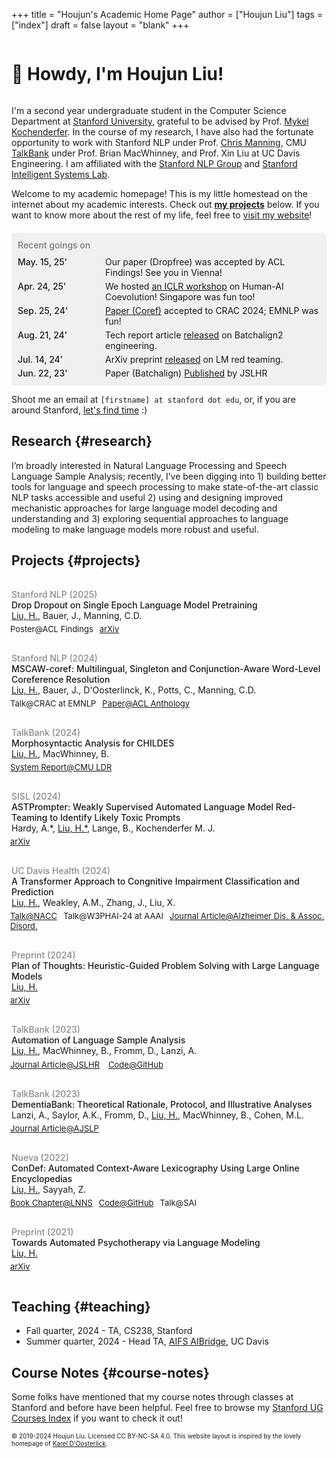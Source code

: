 +++
title = "Houjun's Academic Home Page"
author = ["Houjun Liu"]
tags = ["index"]
draft = false
layout = "blank"
+++

<h1 style="display:inline-block"> 👋 Howdy, I'm Houjun Liu! </h1>

I'm a second year undergraduate student in the Computer Science Department at [Stanford University](https://www.stanford.edu/), grateful to be advised by Prof. [Mykel Kochenderfer](https://mykel.kochenderfer.com/). In the course of my research, I have also had the fortunate opportunity to work with Stanford NLP under Prof. [Chris Manning](https://nlp.stanford.edu/~manning/), CMU [TalkBank](https://talkbank.org/) under Prof. Brian MacWhinney, and Prof. Xin Liu at UC Davis Engineering. I am affiliated with the [Stanford NLP Group](https://nlp.stanford.edu/) and [Stanford Intelligent Systems Lab](https://sisl.stanford.edu/).

Welcome to my academic homepage! This is my little homestead on the internet about my academic interests. Check out ****[my projects](#projects)**** below. If you want to know more about the rest of my life, feel free to [visit my website](https://www.jemoka.com/)!

<div style="background-color: #f0f0f0; padding: 1px 10px; border-radius: 5px; margin-top: 20px">
<div style="margin: 10px 0">
<span style="color: #262626; font-weight:500; color: #292929; opacity:0.6; font-size: 14px">Recent goings on</span>
<div style="margin-top: 10px; display: grid; column-gap: 20px; row-gap: 5px; grid-template-columns: 120px auto">
<span style="font-weight: 500">May. 15, 25'</span> <span>Our paper (Dropfree) was accepted by ACL Findings! See you in Vienna!</span>
<span style="font-weight: 500">Apr. 24, 25'</span> <span>We hosted <a href="https://sites.google.com/stanford.edu/haic2025">an ICLR workshop</a> on Human-AI Coevolution! Singapore was fun too!</span>
<span style="font-weight: 500">Sep. 25, 24'</span> <span><a href="https://aclanthology.org/2024.crac-1.4/">Paper (Coref)</a> accepted to CRAC 2024; EMNLP was fun!</span>
<span style="font-weight: 500">Aug. 21, 24'</span> <span>Tech report article <a href="https://ldr.lps.library.cmu.edu/article/810/galley/579/view/">released</a> on Batchalign2 engineering.</span>
<span style="font-weight: 500">Jul. 14, 24'</span> <span>ArXiv preprint <a href="https://arxiv.org/abs/2407.09447">released</a> on LM red teaming.</span>
<span style="font-weight: 500">Jun. 22, 23'</span> <span>Paper (Batchalign) <a  target="_top" href="https://www.ncbi.nlm.nih.gov/pmc/articles/PMC10555460/"  target="_top">Published</a> by JSLHR</span>
</div>
</div>
</div>

Shoot me an email at `[firstname] at stanford dot edu`, or, if you are around Stanford, [let's find time](https://jemoka.com/meet) :)


## Research {#research}

I’m broadly interested in Natural Language Processing and Speech Language Sample Analysis; recently, I’ve been digging into 1) building better tools for language and speech processing to make state-of-the-art classic NLP tasks accessible and useful 2) using and designing improved mechanistic approaches for large language model decoding and understanding and 3) exploring sequential approaches to language modeling to make language models more robust and useful.


## Projects {#projects}

<div style="padding: 15px 0">
<div style="font-weight: 500; font-size: 14px; opacity: 0.5">Stanford NLP (2025)</div>
<div style="font-weight: 500">Drop Dropout on Single Epoch Language Model Pretraining</div>
<div><u>Liu, H.</u>, Bauer, J., Manning, C.D.</div>
<div style="padding-top: 5px; transform: translateX(-2px)"><span class="tag">Poster@ACL Findings</span><span class="tag"><a  target="_top" href="https://arxiv.org/abs/2505.24788">arXiv</a></span></div>
</div>

<div style="padding: 15px 0">
<div style="font-weight: 500; font-size: 14px; opacity: 0.5">Stanford NLP (2024)</div>
<div style="font-weight: 500">MSCAW-coref: Multilingual, Singleton and Conjunction-Aware Word-Level Coreference Resolution</div>
<div><u>Liu, H.</u>, Bauer, J., D'Oosterlinck, K., Potts, C., Manning, C.D.</div>
<div style="padding-top: 5px; transform: translateX(-2px)"><span class="tag">Talk@CRAC at EMNLP</span><span class="tag"><a  target="_top" href="https://aclanthology.org/2024.crac-1.4/">Paper@ACL Anthology</a></span></div>
</div>

<div style="padding: 15px 0">
<div style="font-weight: 500; font-size: 14px; opacity: 0.5">TalkBank (2024)</div>
<div style="font-weight: 500">Morphosyntactic Analysis for CHILDES</div>
<div><u>Liu, H.</u>, MacWhinney, B.</div>
<div style="padding-top: 5px; transform: translateX(-2px)"><span class="tag"><a  target="_top" href="https://ldr.lps.library.cmu.edu/article/810/galley/579/view/">System Report@CMU LDR</a></span></div>
</div>

<div style="padding: 15px 0">
<div style="font-weight: 500; font-size: 14px; opacity: 0.5">SISL (2024)</div>
<div style="font-weight: 500">ASTPrompter: Weakly Supervised Automated Language Model Red-Teaming to Identify Likely Toxic Prompts</div>
<div>Hardy, A.*, <u>Liu, H.*</u>, Lange, B., Kochenderfer M. J.</div>
<div style="padding-top: 5px; transform: translateX(-2px)"><span class="tag"><a  target="_top" href="https://arxiv.org/abs/2407.09447">arXiv</a></span></div>
</div>

<div style="padding: 15px 0">
<div style="font-weight: 500; font-size: 14px; opacity: 0.5">UC Davis Health (2024)</div>
<div style="font-weight: 500">A Transformer Approach to Congnitive Impairment Classification and Prediction</div>
<div><u>Liu, H.</u>, Weakley, A.M., Zhang, J., Liu, X.</div>
<div style="padding-top: 5px; transform: translateX(-2px)"><span class="tag"><a  target="_top" href="https://docs.google.com/presentation/d/1J5WUGUXbVlG5Fl4cQdu6FuNVFTPB2NTW/edit?usp=sharing&ouid=112528726606349722398&rtpof=true&sd=true">Talk@NACC</a></span><span class="tag">Talk@W3PHAI-24 at AAAI</span><span class="tag"><a  target="_top" href="https://doi.org/10.1097/WAD.0000000000000619">Journal Article@Alzheimer Dis. & Assoc. Disord.</a></span></div>
</div>

<div style="padding: 15px 0">
<div style="font-weight: 500; font-size: 14px; opacity: 0.5">Preprint (2024)</div>
<div style="font-weight: 500">Plan of Thoughts: Heuristic-Guided Problem Solving with Large Language Models</div>
<div><u>Liu, H.</u></div>
<div style="padding-top: 5px; transform: translateX(-2px)"><span class="tag"><a  target="_top" href="https://arxiv.org/abs/2404.19055">arXiv</a></span></div>
</div>

<div style="padding: 15px 0">
<div style="font-weight: 500; font-size: 14px; opacity: 0.5">TalkBank (2023)</div>
<div style="font-weight: 500">Automation of Language Sample Analysis</div>
<div><u>Liu, H.</u>, MacWhinney, B., Fromm, D., Lanzi, A.</div>
<div style="padding-top: 5px; transform: translateX(-2px)">
<span class="tag"><a  target="_top" href="https://pubs.asha.org/doi/10.1044/2023_JSLHR-22-00642">Journal Article@JSLHR</a></span>
<span class="tag"><a  target="_top" href="https://github.com/talkbank/batchalign2">Code@GitHub</a></span>
</div>
</div>

<div style="padding: 15px 0">
<div style="font-weight: 500; font-size: 14px; opacity: 0.5">TalkBank (2023)</div>
<div style="font-weight: 500">DementiaBank: Theoretical Rationale, Protocol, and Illustrative Analyses</div>
<div>Lanzi, A., Saylor, A.K., Fromm, D., <u>Liu, H.</u>, MacWhinney, B., Cohen, M.L. </div>
<div style="padding-top: 5px; transform: translateX(-2px)"><span class="tag"><a  target="_top" href="https://doi.org/10.1044/2022_AJSLP-22-00281">Journal Article@AJSLP</a></span></div>
</div>

<div style="padding: 15px 0">
<div style="font-weight: 500; font-size: 14px; opacity: 0.5">Nueva (2022)</div>
<div style="font-weight: 500">ConDef: Automated Context-Aware Lexicography Using Large Online Encyclopedias</div>
<div><u>Liu, H.</u>, Sayyah, Z.</div>
<div style="padding-top: 5px; transform: translateX(-2px)"><span class="tag"><a  target="_top" href="https://doi.org/10.1007/978-3-031-10464-0_41">Book Chapter@LNNS</a></span><span class="tag"><a  target="_top" href="https://github.com/jklsnt/dictembed">Code@GitHub</a></span><span class="tag">Talk@SAI</span></div>
</div>

<div style="padding: 15px 0">
<div style="font-weight: 500; font-size: 14px; opacity: 0.5">Preprint (2021)</div>
<div style="font-weight: 500">Towards Automated Psychotherapy via Language Modeling</div>
<div><u>Liu, H.</u></div>
<div style="padding-top: 5px; transform: translateX(-2px)"><span class="tag"><a  target="_top" href="https://arxiv.org/abs/2104.10661">arXiv</a></span></div>
</div>


## Teaching {#teaching}

-   Fall quarter, 2024 - TA, CS238, Stanford
-   Summer quarter, 2024 - Head TA, [AIFS AIBridge](https://www.jemoka.com/posts/kbhaibridge_course_website/), UC Davis


## Course Notes {#course-notes}

Some folks have mentioned that my course notes through classes at Stanford and before have been helpful. Feel free to browse my [Stanford UG Courses Index](https://www.jemoka.com/posts/kbhstanford_courses_index/) if you want to check it out!

<style>
.tag {
font-size: 13px;
margin: 0 10px;
margin-left: 0;
cursor: default;
}
.tag > a {
border: 0 !important;
}
.tag > a:hover {
border-bottom: 0 !important;
}
</style>

<span style="font-size: 10px">© 2019-2024 Houjun Liu. Licensed CC BY-NC-SA 4.0. This website layout is inspired by the lovely homepage of <a  target="_top" href="https://kareldo.github.io/research">Karel D'Oosterlick</a>.</span>
